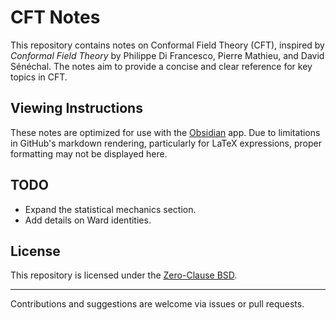 # CFT Notes

This repository contains notes on Conformal Field Theory (CFT), inspired by *Conformal Field Theory* by Philippe Di Francesco, Pierre Mathieu, and David Sénéchal. The notes aim to provide a concise and clear reference for key topics in CFT.

## Viewing Instructions

These notes are optimized for use with the [Obsidian](https://obsidian.md/) app. Due to limitations in GitHub's markdown rendering, particularly for LaTeX expressions, proper formatting may not be displayed here.

## TODO
- Expand the statistical mechanics section.
- Add details on Ward identities.

## License

This repository is licensed under the [Zero-Clause BSD](LICENSE).

---

Contributions and suggestions are welcome via issues or pull requests.

